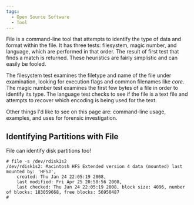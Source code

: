 ```yaml
---
tags:
  - Open Source Software
  - Tool
---
```

File is a command-line tool that attempts to identify the type of data and
format within the file. It has three tests: filesystem, magic number, and
language, which are performed in that order. The result of first test that
finds a match is returned. These heuristics are fairly simplistic and can
easily be fooled.

The filesystem test examines the filetype and name of the file under
examination, looking for execution flags and common filenames like *core*. The
magic number test examines the first few bytes of a file in order to identify
its type. The language test checks to see if the file is a text file and
attempts to recover which encoding is being used for the text.

Other things I'd like to see on this page are: command-line usage, examples,
and uses for forensic investigation.

## Identifying Partitions with File

File can identify disk partitions too!

    # file -s /dev/rdisk1s2
    /dev/rdisk1s2: Macintosh HFS Extended version 4 data (mounted) last mounted by: 'HFSJ',
        created: Thu Jan 24 22:05:19 2008,
        last modified: Fri Apr 25 20:58:56 2008,
        last checked: Thu Jan 24 22:05:19 2008, block size: 4096, number of blocks: 183059668, free blocks: 56950487
    #
